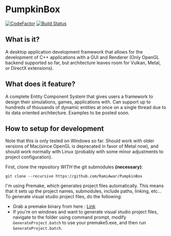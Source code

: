 # PumpkinBox         

[![CodeFactor](https://www.codefactor.io/repository/github/ramiawar/pumpkinbox/badge)](https://www.codefactor.io/repository/github/ramiawar/pumpkinbox)
[![Build Status](https://travis-ci.org/RamiAwar/PumpkinBox.svg?branch=master)](https://travis-ci.org/RamiAwar/PumpkinBox)

## What is it?
A desktop application development framework that allows for the development of C++ applications with a GUI and Renderer (Only OpenGL backend supported so far, but architecture leaves room for Vulkan, Metal, or DirectX extensions).

## What does it feature?
A complete Entity Component System that gives users a framework to design their simulations, games, applications with. Can support up to hundreds of thousands of dynamic entities at once on a single thread due to its data oriented architecture. Examples to be posted soon.

## How to setup for development
Note that this is only tested on Windows so far. Should work with older versions of Mac(since OpenGL is deprecated in favor of Metal now), and should work normally with Linux (probably with some minor adjustments to project configuration).

First, clone the repository *WITH* the git submodules **(necessary)**:

```git clone --recursive https://github.com/RamiAwar/PumpkinBox```

I'm using Premake, which generates project files automatically. This means that it sets up the project names, submodules, include paths, linking, etc... To generate visual studio project files, do the following:

- Grab a premake binary from here : [Link](https://premake.github.io/download.html)
- If you're on windows and want to generate visual studio project files, navigate to the folder using command prompt, modify `GenerateProject.batch` to use your premake5.exe, and then run `GenerateProject.batch`.


